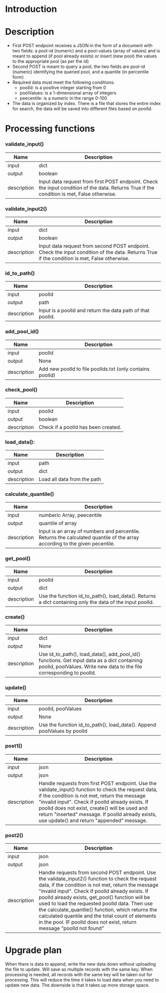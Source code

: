 # Introduction

# Description

- First POST endpoint receives a JSON in the form of a document with two fields: a pool-id (numeric) and a pool-values (array of values) and is meant to append (if pool already exists) or insert (new pool) the values to the appropriate pool (as per the id)
- Second POST is meant to query a pool, the two fields are pool-id (numeric) identifying the queried pool, and a quantile (in percentile form)
- Required data must meet the following conditions:
    - poolId: is a positive integer starting from 0
    - poolValues: is a 1-dimensional array of integers
    - peecentile: is a numeric in the range 0-100
- The data is organized by index. There is a file that stores the entire index for search, the data will be saved into different files based on poolId.


# Processing functions
### validate_input()
| Name        | Description                                                                                                                              |
|-------------|------------------------------------------------------------------------------------------------------------------------------------------|
| input       | dict                                                                                                                                     |
| output      | boolean                                                                                                                                  |
| description | Input data request from first POST endpoint. Check the input condition of the data. Returns True if the condition is met, False otherwise. |

### validate_input2()
| Name        | Description                                                                                                                               |
|-------------|-------------------------------------------------------------------------------------------------------------------------------------------|
| input       | dict                                                                                                                                      |
| output      | boolean                                                                                                                                   |
| description | Input data request from second POST endpoint. Check the input condition of the data. Returns True if the condition is met, False otherwise. |

### id_to_path()
| Name        | Description                                                                    |
|-------------|--------------------------------------------------------------------------------|
| input       | poolId                                                                         |
| output      | path                                                                           |
| description | Input is a poolId and return the data path of that poolId. |

### add_pool_id()
| Name        | Description                                            |
|-------------|--------------------------------------------------------|
| input       | poolId                                                 |
| output      | None                                                   |
| description | Add new poolId to file poolIds.txt (only contains poolId) |

### check_pool()
| Name        | Description                                 |
|-------------|---------------------------------------------|
| input       | poolId                                      |
| output      | boolean                                     |
| description | Check if a poolId has been created. |

### load_data():
| Name        | Description                                 |
|-------------|---------------------------------------------|
| input       | path                                        |
| output      | dict                                        |
| description | Load all data from the path |

### calculate_quantile()
| Name        | Description                                                                          |
|-------------|--------------------------------------------------------------------------------------|
| input       | numberic Array, peecentile                                                           |
| output      | quantile of array                                                                    |
| description | Input is an array of numbers and percentile. Returns the calculated quantile of the array according to the given pecentile. |

### get_pool()
| Name        | Description                                                                                           |
|-------------|-------------------------------------------------------------------------------------------------------|
| input       | poolId                                                                                                |
| output      | dict                                                                                                  |
| description | Use the function id_to_path(), load_data(). Returns a dict containing only the data of the input poolId. |

### create()
| Name        | Description                                                                                                                                            |
|-------------|--------------------------------------------------------------------------------------------------------------------------------------------------------|
| input       | dict                                                                                                                                                   |
| output      | None                                                                                                                                                   |
| description | Use id_to_path(), load_data(), add_pool_id() functions. Get input data as a dict containing poolid, poolValues. Write new data to the file corresponding to poolId. |

### update()
| Name        | Description                                                                                                                                                          |
|-------------|----------------------------------------------------------------------------------------------------------------------------------------------------------------------|
| input       | poolId, poolValues                                                                                                                                                   |
| output      | None                                                                                                                                                                 |
| description | Use the function id_to_path(), load_data(). Append poolValues by poolId |

### post1()
| Name        | Description                                                                                                                                                                                                                                                                                                                                |
|-------------|--------------------------------------------------------------------------------------------------------------------------------------------------------------------------------------------------------------------------------------------------------------------------------------------------------------------------------------------|
| input       | json                                                                                                                                                                                                                                                                                                                                       |
| output      | json                                                                                                                                                                                                                                                                                                                                       |
| description | Handle requests from first POST endpoint. Use the validate_input() function to check the request data, if the condition is not met, return the message "invalid input". Check if poolId already exists. If poolId does not exist, create() will be used and return "inserted" message. If poolId already exists, use update() and return "appended" message. |

### post2()
| Name        | Description                                                                                                                                                                                                                                                                                                                                                                                                                             |
|-------------|-----------------------------------------------------------------------------------------------------------------------------------------------------------------------------------------------------------------------------------------------------------------------------------------------------------------------------------------------------------------------------------------------------------------------------------------|
| input       | json                                                                                                                                                                                                                                                                                                                                                                                                                                    |
| output      | json                                                                                                                                                                                                                                                                                                                                                                                                                                    |
| description | Handle requests from second POST endpoint. Use the validate_input2() function to check the request data, if the condition is not met, return the message "invalid input". Check if poolId already exists. If poolId already exists, get_pool() function will be used to load the requested poolId data. Then use the calculate_quantile() function, which returns the calculated quantile and the total count of elements in the pool. IF poolId does not exist, return message "poolId not found" |

# Upgrade plan
When there is data to append, write the new data down without uploading the file to update. Will save as multiple records with the same key. When processing is needed, all records with the same key will be taken out for processing. This will reduce the time it takes to load data when you need to update new data. The downside is that it takes up more storage space.

